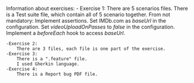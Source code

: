 Information about exercises:
    - Exercise 1:
        There are 5 scenarios files.
        There is a Test suite file, which contain all of 5 scenario together.
        From not mandatory:
            Implement assertions.
            Set IMDb.com as *baseUrl* in the configuration.
            Set *videoUploadOnPasses* to *false* in the configuration.
            Implement a *beforeEach* hook to access *baseUrl*.
        
    -Exercise 2: 
        There are 3 files, each file is one part of the exercise.
    -Exercise 3: 
        There is a ".feature" file.
        I used Gherkin language.
    -Exercise 4: 
        There is a Report bug PDF file.
     
